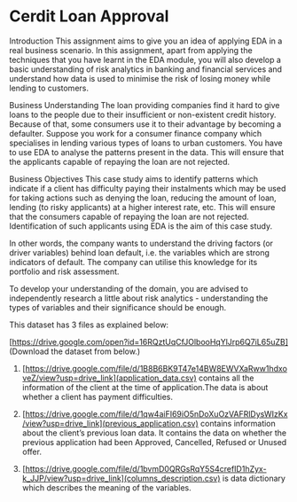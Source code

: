 # Cerdit Loan Approval
Introduction
This assignment aims to give you an idea of applying EDA in a real business scenario. In this assignment, apart from applying the techniques that you have learnt in the EDA module, you will also develop a basic understanding of risk analytics in banking and financial services and understand how data is used to minimise the risk of losing money while lending to customers.

 

Business Understanding
The loan providing companies find it hard to give loans to the people due to their insufficient or non-existent credit history. Because of that, some consumers use it to their advantage by becoming a defaulter. Suppose you work for a consumer finance company which specialises in lending various types of loans to urban customers. You have to use EDA to analyse the patterns present in the data. This will ensure that the applicants capable of repaying the loan are not rejected.



Business Objectives
This case study aims to identify patterns which indicate if a client has difficulty paying their instalments which may be used for taking actions such as denying the loan, reducing the amount of loan, lending (to risky applicants) at a higher interest rate, etc. This will ensure that the consumers capable of repaying the loan are not rejected. Identification of such applicants using EDA is the aim of this case study.


In other words, the company wants to understand the driving factors (or driver variables) behind loan default, i.e. the variables which are strong indicators of default.  The company can utilise this knowledge for its portfolio and risk assessment.

To develop your understanding of the domain, you are advised to independently research a little about risk analytics - understanding the types of variables and their significance should be enough.



This dataset has 3 files as explained below: 

[https://drive.google.com/open?id=16RQztUqCfJOlbooHqYlJrp6Q7iL65uZB] (Download the dataset from below.)

1. [https://drive.google.com/file/d/1B8B6BK9T47e14BW8EWVXaRww1hdxoveZ/view?usp=drive_link](application_data.csv) contains all the information of the client at the time of application.The data is about whether a client has payment difficulties.

2. [https://drive.google.com/file/d/1qw4aiFI69iO5nDoXuOzVAFRlDysWIzKx/view?usp=drive_link](previous_application.csv) contains information about the client’s previous loan data. It contains the data on whether the previous application had been Approved, Cancelled, Refused or Unused offer.

3. [https://drive.google.com/file/d/1bvmD0QRGsRqY5S4crefID1hZyx-k_JJP/view?usp=drive_link](columns_description.csv) is data dictionary which describes the meaning of the variables.
